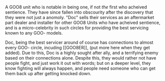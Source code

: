 A GOO8 unit who is notable in being one, if not *the* first who acheived sentience. They have since fallen into obscourity after the discovery that they were not just a anomoly. "Doc" sells their services as an aftermarket part dealer and installer for other GOO8 Units who have acheived sentience, and is a micro-celebrity in such circles for providing the best servicing known to any GOO- models.

Doc, being the best servicer around of course has connections to almost every GOO- circle, incuding [[GOO8ER]], (put more here when they get added). Due to this, Doc is a highly sought after ally, and a terrifying enemy based on their connections alone. Despite this, they would rather not have people fight, and just work it out with words; but on a deeper level, they know fighting will always happen, and people need someone who can get them back up after getting knocked down.